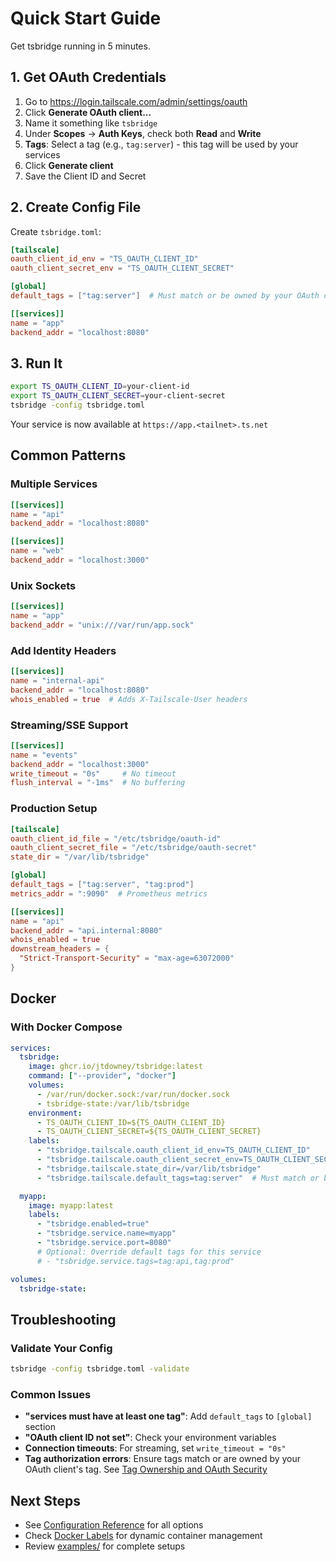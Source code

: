 # Quick Start Guide

Get tsbridge running in 5 minutes.

## 1. Get OAuth Credentials

1. Go to <https://login.tailscale.com/admin/settings/oauth>
2. Click **Generate OAuth client...**
3. Name it something like `tsbridge`
4. Under **Scopes** → **Auth Keys**, check both **Read** and **Write**
5. **Tags**: Select a tag (e.g., `tag:server`) - this tag will be used by your services
6. Click **Generate client**
7. Save the Client ID and Secret

## 2. Create Config File

Create `tsbridge.toml`:

```toml
[tailscale]
oauth_client_id_env = "TS_OAUTH_CLIENT_ID"
oauth_client_secret_env = "TS_OAUTH_CLIENT_SECRET"

[global]
default_tags = ["tag:server"]  # Must match or be owned by your OAuth client's tag

[[services]]
name = "app"
backend_addr = "localhost:8080"
```

## 3. Run It

```bash
export TS_OAUTH_CLIENT_ID=your-client-id
export TS_OAUTH_CLIENT_SECRET=your-client-secret
tsbridge -config tsbridge.toml
```

Your service is now available at `https://app.<tailnet>.ts.net`

## Common Patterns

### Multiple Services

```toml
[[services]]
name = "api"
backend_addr = "localhost:8080"

[[services]]
name = "web"
backend_addr = "localhost:3000"
```

### Unix Sockets

```toml
[[services]]
name = "app"
backend_addr = "unix:///var/run/app.sock"
```

### Add Identity Headers

```toml
[[services]]
name = "internal-api"
backend_addr = "localhost:8080"
whois_enabled = true  # Adds X-Tailscale-User headers
```

### Streaming/SSE Support

```toml
[[services]]
name = "events"
backend_addr = "localhost:3000"
write_timeout = "0s"     # No timeout
flush_interval = "-1ms"  # No buffering
```

### Production Setup

```toml
[tailscale]
oauth_client_id_file = "/etc/tsbridge/oauth-id"
oauth_client_secret_file = "/etc/tsbridge/oauth-secret"
state_dir = "/var/lib/tsbridge"

[global]
default_tags = ["tag:server", "tag:prod"]
metrics_addr = ":9090"  # Prometheus metrics

[[services]]
name = "api"
backend_addr = "api.internal:8080"
whois_enabled = true
downstream_headers = {
  "Strict-Transport-Security" = "max-age=63072000"
}
```

## Docker

### With Docker Compose

```yaml
services:
  tsbridge:
    image: ghcr.io/jtdowney/tsbridge:latest
    command: ["--provider", "docker"]
    volumes:
      - /var/run/docker.sock:/var/run/docker.sock
      - tsbridge-state:/var/lib/tsbridge
    environment:
      - TS_OAUTH_CLIENT_ID=${TS_OAUTH_CLIENT_ID}
      - TS_OAUTH_CLIENT_SECRET=${TS_OAUTH_CLIENT_SECRET}
    labels:
      - "tsbridge.tailscale.oauth_client_id_env=TS_OAUTH_CLIENT_ID"
      - "tsbridge.tailscale.oauth_client_secret_env=TS_OAUTH_CLIENT_SECRET"
      - "tsbridge.tailscale.state_dir=/var/lib/tsbridge"
      - "tsbridge.tailscale.default_tags=tag:server"  # Must match or be owned by your OAuth client's tag

  myapp:
    image: myapp:latest
    labels:
      - "tsbridge.enabled=true"
      - "tsbridge.service.name=myapp"
      - "tsbridge.service.port=8080"
      # Optional: Override default tags for this service
      # - "tsbridge.service.tags=tag:api,tag:prod"

volumes:
  tsbridge-state:
```

## Troubleshooting

### Validate Your Config

```bash
tsbridge -config tsbridge.toml -validate
```

### Common Issues

- **"services must have at least one tag"**: Add `default_tags` to `[global]` section
- **"OAuth client ID not set"**: Check your environment variables
- **Connection timeouts**: For streaming, set `write_timeout = "0s"`
- **Tag authorization errors**: Ensure tags match or are owned by your OAuth client's tag. See [Tag Ownership and OAuth Security](configuration-reference.md#tag-ownership-and-oauth-security)

## Next Steps

- See [Configuration Reference](configuration-reference.md) for all options
- Check [Docker Labels](docker-labels.md) for dynamic container management
- Review [examples/](../example/) for complete setups